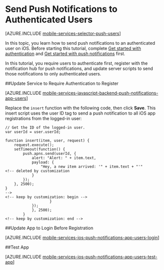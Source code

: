 <properties
	pageTitle="Send Push Notifications to Authenticated Users in iOS (JavaScript backend)"
	description="Learn how to send push notifications to specific users"
	services="mobile-services,notification-hubs"
	documentationCenter="ios"
	authors="krisragh"
	manager="dwrede"
	editor=""/>


<tags
	ms.service="mobile-services"
	ms.date="10/01/2015"
	wacn.date=""/>

# Send Push Notifications to Authenticated Users

[AZURE.INCLUDE [mobile-services-selector-push-users](../includes/mobile-services-selector-push-users.md)]

In this topic, you learn how to send push notifications to an authenticated user on iOS. Before starting this tutorial, complete [Get started with authentication] and [Get started with push notifications] first.

In this tutorial, you require users to authenticate first, register with the notification hub for push notifications, and update server scripts to send those notifications to only authenticated users.


##<a name="register"></a>Update Service to Require Authentication to Register

[AZURE.INCLUDE [mobile-services-javascript-backend-push-notifications-app-users](../includes/mobile-services-javascript-backend-push-notifications-app-users.md)]

Replace the `insert` function with the following code, then click **Save**. This insert script uses the user ID tag to send a push notification to all iOS app registrations from the logged-in user:

```
// Get the ID of the logged-in user.
var userId = user.userId;

function insert(item, user, request) {
    request.execute();
    setTimeout(function() {
        push.apns.send(userId, {
            alert: "Alert: " + item.text,
            payload: {
                "Hey, a new item arrived: '" + item.text + "'"
<!-- deleted by customization
            }
        });
    }, 2500);
}
-->
<!-- keep by customization: begin -->
                    }
            });
            }, 2500);
        }
<!-- keep by customization: end -->
```

##<a name="update-app"></a>Update App to Login Before Registration

[AZURE.INCLUDE [mobile-services-ios-push-notifications-app-users-login](../includes/mobile-services-ios-push-notifications-app-users-login.md)]

##<a name="test"></a>Test App

[AZURE.INCLUDE [mobile-services-ios-push-notifications-app-users-test-app](../includes/mobile-services-ios-push-notifications-app-users-test-app.md)]



<!-- Anchors. -->
[Updating the service to require authentication for registration]: #register
[Updating the app to log in before registration]: #update-app
[Testing the app]: #test
[Next Steps]:#next-steps


<!-- URLs. -->
[Get started with authentication]: /documentation/articles/mobile-services-ios-get-started-users
[Get started with push notifications]: /documentation/articles/mobile-services-javascript-backend-ios-get-started-push
[Azure Management Portal]: https://manage.windowsazure.cn/
[Mobile Services .NET How-to Conceptual Reference]: /documentation/articles/mobile-services-ios-how-to-use-client-library